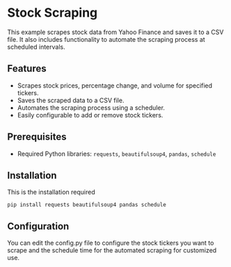 # Stock Scraping

This example scrapes stock data from Yahoo Finance and saves it to a CSV file. It also includes functionality to automate the scraping process at scheduled intervals.

## Features

- Scrapes stock prices, percentage change, and volume for specified tickers.
- Saves the scraped data to a CSV file.
- Automates the scraping process using a scheduler.
- Easily configurable to add or remove stock tickers.

## Prerequisites

- Required Python libraries: `requests`, `beautifulsoup4`, `pandas`, `schedule`

## Installation

This is the installation required

```
pip install requests beautifulsoup4 pandas schedule

```

## Configuration

You can edit the config.py file to configure the stock tickers you want to scrape and the schedule time for the automated scraping for customized use.


